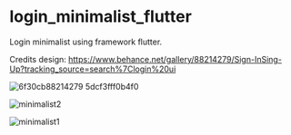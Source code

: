# login_minimalist_flutter

Login minimalist using framework flutter.

Credits design: https://www.behance.net/gallery/88214279/Sign-InSing-Up?tracking_source=search%7Clogin%20ui

![6f30cb88214279 5dcf3fff0b4f0](https://user-images.githubusercontent.com/54786785/75627922-397d2d80-5bb3-11ea-8723-5e1fa66190de.png)

![minimalist2](https://user-images.githubusercontent.com/54786785/75636744-2775ac00-5c00-11ea-9421-ba1f32f2243f.jpeg)

![minimalist1](https://user-images.githubusercontent.com/54786785/75636732-09a84700-5c00-11ea-99f4-300b8886d175.jpeg)

